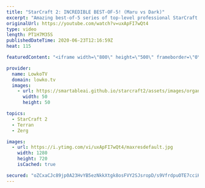 ```yaml
---
title: "StarCraft 2: INCREDIBLE BEST-OF-5! (Maru vs Dark)"
excerpt: "Amazing best-of-5 series of top-level professional StarCraft 2. In this Zerg versus Terran between Dark and Maru we watch two of the highest ranked players in the world face off against each other with a variety of strategies and build orders.  Support my work: http://www.patreon.com/lowkotv  My second"
originalUrl: https://youtube.com/watch?v=uxApFI7wQt4
type: video
length: PT1H7M35S
publishedDateTime: 2020-06-23T12:16:59Z
heat: 115

featuredContent: "<iframe width=\"800\" height=\"500\" frameborder=\"0\" src=\"https://www.youtube.com/embed/uxApFI7wQt4\" allow=\"accelerometer; autoplay; encrypted-media; gyroscope; picture-in-picture\" allowfullscreen></iframe>"

provider:
  name: LowkoTV
  domain: lowko.tv
  images:
    - url: https://smartableai.github.io/starcraft2/assets/images/organizations/lowko.tv-50x50.jpg
      width: 50
      height: 50

topics:
  - StarCraft 2
  - Terran
  - Zerg

images:
  - url: https://i.ytimg.com/vi/uxApFI7wQt4/maxresdefault.jpg
    width: 1280
    height: 720
    isCached: true

secured: "oZCxaCJc89jp0A23HvYB5ezNkkXtgk8osFVY2SJsropD/s9VfrdpuOTE7cciK9IrCfu83tArZ8b6j9BNqeYagaBKcmnLkzrSccHsMY7feasEO4UrPdevLOPQT6U0QFgmM6bPmVJ4eYjJfxK2Ko+A9yC+a8BUBdffuw/sjzLeEsTRxQ/paWw4cyfaHcOpmVk7k3ivnwqq1JIFE3lCjY2cB4GGq9h+o4DqPOs6uhdEdd5tNiv2gm4JaAG+2025K7LGe4nsY66sc5CrdUvbw5gvsWo659phkRexzZtxVyV3+n6a1XiErqbULXbhKDlGa5ZSUM1fEpu6IGzkZ/mpwaTN6qi3UpLwDUdpT5M3DpuJITEvTUkrSavH+QedrHNsCWOl0FMumDoDJ1Nn9trQS7mIDwg5ngrnZjUQSw2Q0gAES2r07Co5SwUGw0u+OesXjuuv;j0K8HiZp54ndsFkfza9lWg=="
---
```


